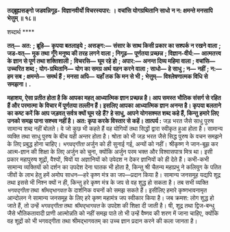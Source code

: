 **तद्ब्रूह्यसङ्गो जडवन्निगूढ-** **विज्ञानवीर्यो विचरस्यपार: ।** **वचांसि योगग्रथितानि साधो** **न न: क्षमन्ते मनसापि भेत्तुम् ॥ १८॥** 

शब्दार्थ **** 

**तत्—** **अत:** **; ब्रूहि—** **कृपया बतलाइये** **; असङ्ग:—** **संसार के साथ किसी प्रकार का सश्पर्क न रखने वाला** **; जड-वत्—** **मूक तथा** **गूँगे मनुष्य की तरह लगने वाला** **; निगूढ—** **पूर्णतया प्रच्छन्न** **; विज्ञान-वीर्य:—** **आत्मतत्त्व के ज्ञान से पूर्ण तथा शक्तिशाली** **;** **विचरसि—** **घूम रहे हो** **; अपार:—** **अनन्त दिव्य महिमा वाला** **; वचांसि—** **उच्चरित शब्द** **; योग-ग्रथितानि—** **योग का समग्र अर्थ** **वहन करने वाला** **; साधो—** **हे साधु** **; न—** **नहीं** **; न:—** **हम सब** **; क्षमन्ते—** **समर्थ हैं** **; मनसा अपि—** **यहाँ तक कि मन से भी** **;** **भेत्तुम्—** **विश्लेषणात्मक विधि से समझना।** **.** 

**महाशय, ऐसा प्रतीत होता है कि आपका महत् आध्यात्मिक ज्ञान प्रच्छन्न है। आप समस्त** **भौतिक संसर्ग से रहित हैं और परमात्मा के विचार में पूर्णतया तल्लीन हैं। इसलिए आपका** **आध्यात्मिक ज्ञान अनन्त है। कृपया बलताने का कष्ट करें कि आप जड़वत् सर्वत्र क्यों घूम रहे** **हैं? हे साधु, आपने योगसश्मत शब्द कहे हैं, किन्तु हमारे लिए उनको समझ पाना सश्भव नहीं है।** **अत: कृपा करके विस्तार से कहें।** **तात्पर्य :** जड़ भरत जैसे साधु पुरुष सामान्य शब्द नहीं बोलते। वे जो कुछ भी कहते हैं वह योगियों तथा सिद्धों द्वारा स्वीकृत हुआ होता है। सामान्य व्यक्ति तथा साधु पुरुष के बीच यही अन्तर होता है। श्रोता को भी जड़ भरत जैसे सिद्ध पुरुष के वचन समझने के लिए प्रबुद्ध होना चाहिए। *भगवद्गीता* अर्जुन को ही सुनाई गई, अन्यों को नहीं। श्रीकृष्ण ने जान-बूझ कर आत्म-ज्ञान की शिक्षा के लिए अर्जुन को चुना, क्योंकि अर्जुन परम भक्त और विश्वासपात्र मित्र था। इसी प्रकार महापुरुष शूद्रों, वैश्यों, षियों या अज्ञानियों को उपेदश न देकर ज्ञानियों को ही देते हैं। कभी-कभी सामान्य व्यक्तियों को दर्शन का उपदेश देना घातक भी होता है, किन्तु श्री चैतन्य महाप्रभु ने कलियुग के पतित जीवों के लाभ हेतु हमें अमोघ साधन—हरे कृष्ण मंत्र का जप—प्रदान किया है। सामान्य जनसमूह यद्यपि शूद्र तथा इससे भी निश्न क्यों न ही, किन्तु हरे कृष्ण मंत्र के जप से वह शुद्ध हो सकता है। तब सभी व्यक्ति *भगवद्गीता* तथा *श्रीमद्भागवत* के दार्शनिक वचनों को समझ सकते हैं। इसीलिए हमारे कृष्णभावनामृत आन्दोलन ने सामान्य जनसमूह के लिए हरे कृष्ण महामंत्र जप स्वीकार किया है। जब क्रमश: लोग शुद्ध हो जाते हैं, तो उन्हें *भगवद्गीता* तथा *श्रीमद्भागवत* के उपदेश की शिक्षा दी जाती है। षी, शूद्र तथा द्विज-बन्धु जैसे भौतिकतावादी प्राणी आत्मोन्नति को नहीं समझ पाते तो भी उन्हें वैष्णव की शरण में जाना चाहिए, क्योंकि वह शूद्रों को भी भगवद्गीता तथा श्रीमद्भागवतम् का उच्च ज्ञान प्रदान करने की कला जानता है।  
